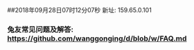 ##2018年09月28日07时12分07秒 新址: 159.65.0.101
### 兔友常见问题及解答: https://github.com/wanggonging/d/blob/w/FAQ.md
